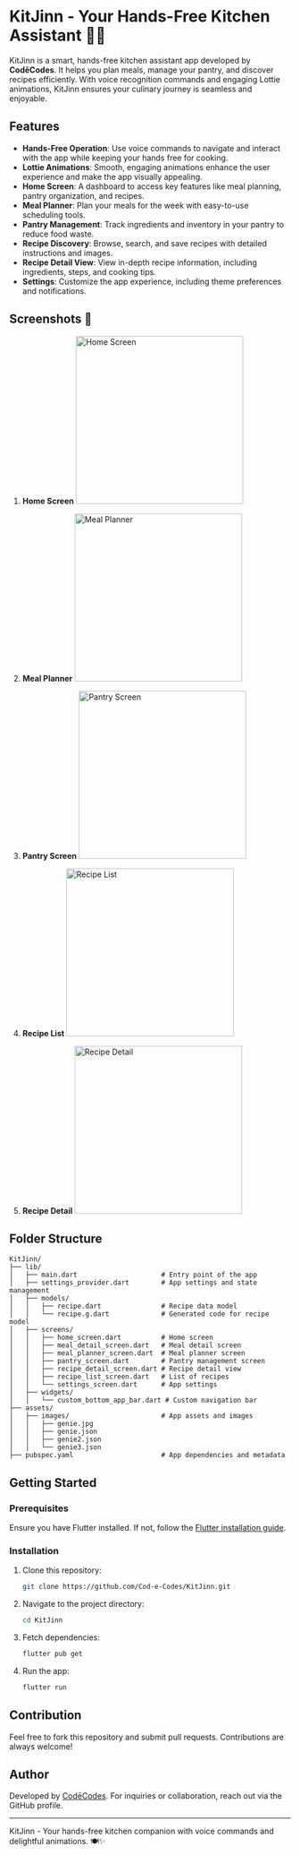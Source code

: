 
# KitJinn - Your Hands-Free Kitchen Assistant 🍳✨

KitJinn is a smart, hands-free kitchen assistant app developed by **CodēCodes**. It helps you plan meals, manage your pantry, and discover recipes efficiently. With voice recognition commands and engaging Lottie animations, KitJinn ensures your culinary journey is seamless and enjoyable.

## Features

- **Hands-Free Operation**: Use voice commands to navigate and interact with the app while keeping your hands free for cooking.
- **Lottie Animations**: Smooth, engaging animations enhance the user experience and make the app visually appealing.
- **Home Screen**: A dashboard to access key features like meal planning, pantry organization, and recipes.
- **Meal Planner**: Plan your meals for the week with easy-to-use scheduling tools.
- **Pantry Management**: Track ingredients and inventory in your pantry to reduce food waste.
- **Recipe Discovery**: Browse, search, and save recipes with detailed instructions and images.
- **Recipe Detail View**: View in-depth recipe information, including ingredients, steps, and cooking tips.
- **Settings**: Customize the app experience, including theme preferences and notifications.

## Screenshots 📸

1. **Home Screen**
   <img src="./assets/images/home_screen.jpg" alt="Home Screen" width="300"/>

2. **Meal Planner**
   <img src="./assets/images/meal_planner.jpg" alt="Meal Planner" width="300"/>

3. **Pantry Screen**
   <img src="./assets/images/pantry_screen.jpg" alt="Pantry Screen" width="300"/>

4. **Recipe List**
   <img src="./assets/images/recipe_list.jpg" alt="Recipe List" width="300"/>

5. **Recipe Detail**
   <img src="./assets/images/recipe_detail.jpg" alt="Recipe Detail" width="300"/>

## Folder Structure

```plaintext
KitJinn/
├── lib/
│   ├── main.dart                     # Entry point of the app
│   ├── settings_provider.dart        # App settings and state management
│   ├── models/
│   │   ├── recipe.dart               # Recipe data model
│   │   └── recipe.g.dart             # Generated code for recipe model
│   ├── screens/
│   │   ├── home_screen.dart          # Home screen
│   │   ├── meal_detail_screen.dart   # Meal detail screen
│   │   ├── meal_planner_screen.dart  # Meal planner screen
│   │   ├── pantry_screen.dart        # Pantry management screen
│   │   ├── recipe_detail_screen.dart # Recipe detail view
│   │   ├── recipe_list_screen.dart   # List of recipes
│   │   └── settings_screen.dart      # App settings
│   ├── widgets/
│   │   └── custom_bottom_app_bar.dart # Custom navigation bar
├── assets/
│   ├── images/                       # App assets and images
│   │   ├── genie.jpg
│   │   ├── genie.json
│   │   ├── genie2.json
│   │   └── genie3.json
├── pubspec.yaml                      # App dependencies and metadata
```

## Getting Started

### Prerequisites

Ensure you have Flutter installed. If not, follow the [Flutter installation guide](https://flutter.dev/docs/get-started/install).

### Installation

1. Clone this repository:
   ```bash
   git clone https://github.com/Cod-e-Codes/KitJinn.git
   ```

2. Navigate to the project directory:
   ```bash
   cd KitJinn
   ```

3. Fetch dependencies:
   ```bash
   flutter pub get
   ```

4. Run the app:
   ```bash
   flutter run
   ```

## Contribution

Feel free to fork this repository and submit pull requests. Contributions are always welcome!

## Author

Developed by [CodēCodes](https://github.com/Cod-e-Codes). For inquiries or collaboration, reach out via the GitHub profile.

---

KitJinn - Your hands-free kitchen companion with voice commands and delightful animations. 🍽️✨

